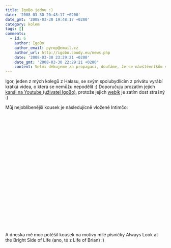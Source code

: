 ```yaml
---
title: IgoBo jedou :)
date: '2008-03-30 20:48:17 +0200'
date_gmt: '2008-03-30 19:48:17 +0200'
category: kolem
tags: []
comments:
  - id: 6
    author: IgoBo
    author_email: pyrop@email.cz
    author_url: http://igobo.coudy.eu/news.php
    date: '2008-03-30 23:29:21 +0200'
    date_gmt: '2008-03-30 22:29:21 +0200'
    content: Velmi děkujeme za propagaci, doufáme, že se návštěvníkům videjka budou líbat:)
---
```

<p>Igor, jeden z mých kolegů z Halasu, se svým spolubydlícím z privátu vyrábí krátká videa, o která se nemůžu nepodělit :) Doporučuju prozatím jejich <a href="http://www.youtube.com/user/IgoBo">kanál na Youtube (uživatel IgoBo)</a>, protože jejich <a href="http://igobo.coudy.eu/">webík</a> je zatím dost strašný :)</p>
<p>Můj nejoblíbenější kousek je následujícně vložené Intimčo:</p>
<p><object width="425" height="355"><param name="movie" value="http://www.youtube.com/v/NNjYJ4Y6vh8&hl=en"></param><param name="wmode" value="transparent"></param><embed src="http://www.youtube.com/v/NNjYJ4Y6vh8&hl=en" type="application/x-shockwave-flash" wmode="transparent" width="425" height="355"></embed></object></p>
<p>A dneska mě moc potěšil kousek na motivy milé písničky Always Look at the Bright Side of Life (ano, té z Life of Brian) :)</p>
<p><object width="425" height="355"><param name="movie" value="http://www.youtube.com/v/yq9HCdYQzEs&hl=en"></param><param name="wmode" value="transparent"></param><embed src="http://www.youtube.com/v/yq9HCdYQzEs&hl=en" type="application/x-shockwave-flash" wmode="transparent" width="425" height="355"></embed></object></p>
